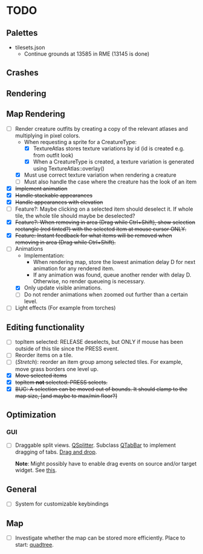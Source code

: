 # TODO

## Palettes

- tilesets.json
  - Continue grounds at 13585 in RME (13145 is done)

## Crashes

## Rendering

## Map Rendering

- [ ] Render creature outfits by creating a copy of the relevant atlases and multiplying in pixel colors.
  - When requesting a sprite for a CreatureType:
    - [x] TextureAtlas stores texture variations by id (id is created e.g. from outfit look)
    - [x] When a CreatureType is created, a texture variation is generated using TextureAtlas::overlay()
  - [x] Must use correct texture variation when rendering a creature
  - [ ] Must also handle the case where the creature has the look of an item
- [x] ~~Implement animation~~
- [x] ~~Handle stackable appearances~~
- [x] ~~Handle appearances with elevation~~
- [ ] Feature?: Maybe clicking on a selected item should deselect it. If whole tile, the whole tile should maybe be deselected?
- [x] ~~Feature?: When removing in area (Drag while Ctrl+Shift), show selection rectangle (red tinted?) with the selected item at mouse cursor ONLY.~~
- [x] ~~Feature: Instant feedback for what items will be removed when removing in area (Drag while Ctrl+Shift).~~
- [ ] Animations
  - Implementation:
    - When rendering map, store the lowest animation delay D for next animation for any rendered item.
    - If any animation was found, queue another render with delay D. Otherwise, no render queueing is necessary.
  - [x] Only update visible animations.
  - [ ] Do not render animations when zoomed out further than a certain level.
- [ ] Light effects (For example from torches)

## Editing functionality

- [ ] topItem selected: RELEASE deselects, but ONLY if mouse has been outside of this tile since the PRESS event.
- [ ] Reorder items on a tile.
- [ ] (_Stretch_): reorder an item group among selected tiles. For example, move grass borders one level up.
- [x] ~~Move selected items~~
- [x] ~~topItem **not** selected: PRESS selects.~~
- [x] ~~BUG: A selection can be moved out of bounds. It should clamp to the map size, [and maybe to max/min floor?]~~

## Optimization

### GUI

- [ ] Draggable split views. [QSplitter](https://doc.qt.io/qt-5/qsplitter.html#details).
  Subclass [QTabBar](https://doc.qt.io/qt-5/qtabbar.html) to implement dragging of tabs. [Drag and drop](https://doc.qt.io/qt-5/dnd.html).

  **Note**: Might possibly have to enable drag events on source and/or target widget. See [this](https://forum.qt.io/topic/67542/drag-tabs-between-qtabwidgets/4).

## General

- [ ] System for customizable keybindings

## Map

- [ ] Investigate whether the map can be stored more efficiently. Place to start: [quadtree](https://en.wikipedia.org/wiki/Quadtree).
